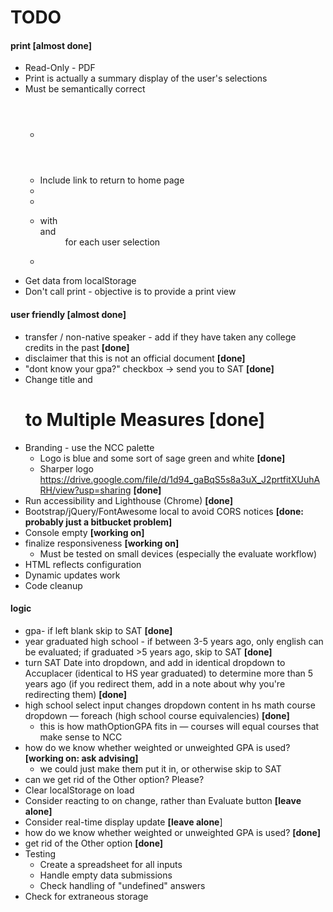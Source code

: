 # TODO

#### print **[almost done]**
* Read-Only - PDF
* Print is actually a summary display of the user's selections
* Must be semantically correct
	* <header>
	* Include link to return to home page
	* <article>
	* <section>
	* <dl> with <dt> and <dd> for each user selection
	* <footer>
* Get data from localStorage
* Don't call print - objective is to provide a print view
 

#### user friendly **[almost done]**
* transfer / non-native speaker - add if they have taken any college credits in the past **[done]**
* disclaimer that this is not an official document **[done]**
* "dont know your gpa?" checkbox -> send you to SAT **[done]**
* Change title and <h1> to Multiple Measures **[done]**
* Branding - use the NCC palette
	* Logo is blue and some sort of sage green and white **[done]**
	* Sharper logo https://drive.google.com/file/d/1d94_gaBqS5s8a3uX_J2prtfitXUuhARH/view?usp=sharing **[done]**
* Run accessibility and Lighthouse (Chrome) **[done]**
* Bootstrap/jQuery/FontAwesome local to avoid CORS notices **[done: probably just a bitbucket problem]**
* Console empty **[working on]**
* finalize responsiveness **[working on]**
	* Must be tested on small devices (especially the evaluate workflow)
* HTML reflects configuration
* Dynamic updates work
* Code cleanup
 

#### logic
* gpa- if left blank skip to SAT **[done]**
* year graduated high school - if between 3-5 years ago, only english can be evaluated; if graduated >5 years ago, skip to SAT **[done]**
* turn SAT Date into dropdown, and add in identical dropdown to Accuplacer (identical to HS year graduated) to determine more than 5 years ago (if you redirect them, add in a note about why you're redirecting them) **[done]**
* high school select input changes dropdown content in hs math course dropdown — foreach (high school course equivalencies) **[done]**
	* this is how mathOptionGPA fits in — courses will equal courses that make sense to NCC
* how do we know whether weighted or unweighted GPA is used? **[working on: ask advising]**
	* we could just make them put it in, or otherwise skip to SAT
* can we get rid of the Other option? Please?
* Clear localStorage on load
* Consider reacting to on change, rather than Evaluate button **[leave alone]**
* Consider real-time display update **[leave alone**]
* how do we know whether weighted or unweighted GPA is used? **[done]**
* get rid of the Other option **[done]**
* Testing
	* Create a spreadsheet for all inputs
	* Handle empty data submissions
	* Check handling of "undefined" answers
* Check for extraneous storage